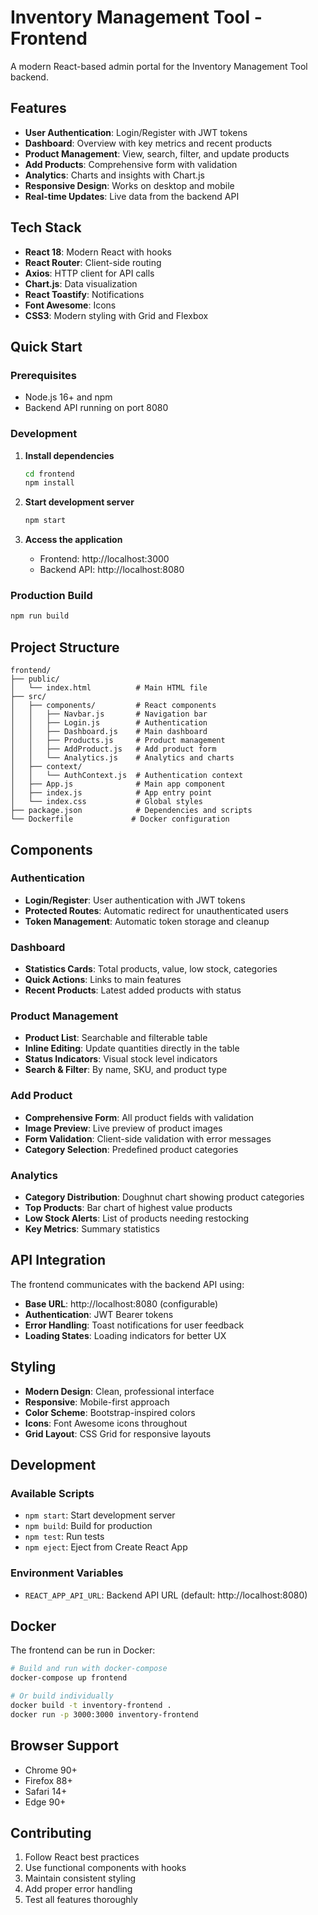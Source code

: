 # Inventory Management Tool - Frontend

A modern React-based admin portal for the Inventory Management Tool backend.

## Features

- **User Authentication**: Login/Register with JWT tokens
- **Dashboard**: Overview with key metrics and recent products
- **Product Management**: View, search, filter, and update products
- **Add Products**: Comprehensive form with validation
- **Analytics**: Charts and insights with Chart.js
- **Responsive Design**: Works on desktop and mobile
- **Real-time Updates**: Live data from the backend API

## Tech Stack

- **React 18**: Modern React with hooks
- **React Router**: Client-side routing
- **Axios**: HTTP client for API calls
- **Chart.js**: Data visualization
- **React Toastify**: Notifications
- **Font Awesome**: Icons
- **CSS3**: Modern styling with Grid and Flexbox

## Quick Start

### Prerequisites

- Node.js 16+ and npm
- Backend API running on port 8080

### Development

1. **Install dependencies**
   ```bash
   cd frontend
   npm install
   ```

2. **Start development server**
   ```bash
   npm start
   ```

3. **Access the application**
   - Frontend: http://localhost:3000
   - Backend API: http://localhost:8080

### Production Build

```bash
npm run build
```

## Project Structure

```
frontend/
├── public/
│   └── index.html          # Main HTML file
├── src/
│   ├── components/         # React components
│   │   ├── Navbar.js       # Navigation bar
│   │   ├── Login.js        # Authentication
│   │   ├── Dashboard.js    # Main dashboard
│   │   ├── Products.js     # Product management
│   │   ├── AddProduct.js   # Add product form
│   │   └── Analytics.js    # Analytics and charts
│   ├── context/
│   │   └── AuthContext.js  # Authentication context
│   ├── App.js              # Main app component
│   ├── index.js            # App entry point
│   └── index.css           # Global styles
├── package.json            # Dependencies and scripts
└── Dockerfile             # Docker configuration
```

## Components

### Authentication
- **Login/Register**: User authentication with JWT tokens
- **Protected Routes**: Automatic redirect for unauthenticated users
- **Token Management**: Automatic token storage and cleanup

### Dashboard
- **Statistics Cards**: Total products, value, low stock, categories
- **Quick Actions**: Links to main features
- **Recent Products**: Latest added products with status

### Product Management
- **Product List**: Searchable and filterable table
- **Inline Editing**: Update quantities directly in the table
- **Status Indicators**: Visual stock level indicators
- **Search & Filter**: By name, SKU, and product type

### Add Product
- **Comprehensive Form**: All product fields with validation
- **Image Preview**: Live preview of product images
- **Form Validation**: Client-side validation with error messages
- **Category Selection**: Predefined product categories

### Analytics
- **Category Distribution**: Doughnut chart showing product categories
- **Top Products**: Bar chart of highest value products
- **Low Stock Alerts**: List of products needing restocking
- **Key Metrics**: Summary statistics

## API Integration

The frontend communicates with the backend API using:

- **Base URL**: http://localhost:8080 (configurable)
- **Authentication**: JWT Bearer tokens
- **Error Handling**: Toast notifications for user feedback
- **Loading States**: Loading indicators for better UX

## Styling

- **Modern Design**: Clean, professional interface
- **Responsive**: Mobile-first approach
- **Color Scheme**: Bootstrap-inspired colors
- **Icons**: Font Awesome icons throughout
- **Grid Layout**: CSS Grid for responsive layouts

## Development

### Available Scripts

- `npm start`: Start development server
- `npm build`: Build for production
- `npm test`: Run tests
- `npm eject`: Eject from Create React App

### Environment Variables

- `REACT_APP_API_URL`: Backend API URL (default: http://localhost:8080)

## Docker

The frontend can be run in Docker:

```bash
# Build and run with docker-compose
docker-compose up frontend

# Or build individually
docker build -t inventory-frontend .
docker run -p 3000:3000 inventory-frontend
```

## Browser Support

- Chrome 90+
- Firefox 88+
- Safari 14+
- Edge 90+

## Contributing

1. Follow React best practices
2. Use functional components with hooks
3. Maintain consistent styling
4. Add proper error handling
5. Test all features thoroughly 